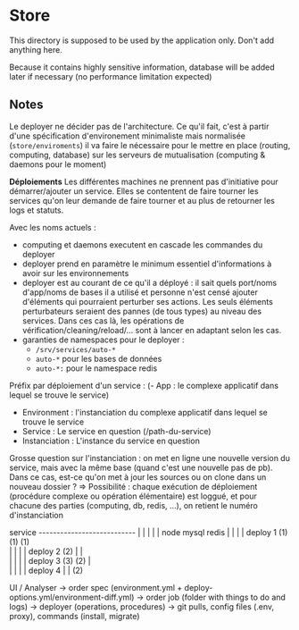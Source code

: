# Store


This directory is supposed to be used by the application only. Don't add anything here.

Because it contains highly sensitive information, database will be added later
if necessary (no performance limitation expected)


## Notes

Le deployer ne décider pas de l'architecture. Ce qu'il fait, c'est à partir
d'une spécification d'environement minimaliste mais normalisée (`store/enviroments`)
il va faire le nécessaire pour le mettre en place (routing, computing, database)
sur les serveurs de mutualisation (computing & daemons pour le moment)


**Déploiements**
Les différentes machines ne prennent pas d'initiative pour démarrer/ajouter un service.
Elles se contentent de faire tourner les services qu'on leur demande de faire tourner
et au plus de retourner les logs et statuts.

Avec les noms actuels :
- computing et daemons executent en cascade les commandes du deployer
- deployer prend en paramètre le minimum essentiel d'informations à avoir sur les environnements
- deployer est au courant de ce qu'il a déployé : il sait quels port/noms d'app/noms de bases
il a utilisé et personne n'est censé ajouter d'éléments qui pourraient perturber ses actions.
Les seuls éléments perturbateurs seraient des pannes (de tous types) au niveau des services.
Dans  ces cas là, les opérations de vérification/cleaning/reload/... sont à lancer
en adaptant selon les cas.
- garanties de namespaces pour le deployer :
  - `/srv/services/auto-*`
  - `auto-*` pour les bases de données
  - `auto-*:` pour le namespace redis

Préfix par déploiement d'un service :
(- App : le complexe applicatif dans lequel se trouve le service)
- Environment : l'instanciation du complexe applicatif dans lequel se trouve le service
- Service : Le service en question (/path-du-service)
- Instanciation : L'instance du service en question

Grosse question sur l'instanciation : on met en ligne une nouvelle version du service,
mais avec la même base (quand c'est une nouvelle pas de pb). Dans ce cas, est-ce qu'on met à jour les sources
ou on clone dans un nouveau dossier ?
  => Possibilité : chaque exécution de déploiement (procédure complexe ou opération élémentaire) est loggué,
  et pour chacune des parties (computing, db, redis, ...), on retient le numéro d'instanciation

service ---------------------------
   |           |         |        |
   |          node     mysql    redis
   |           |         |        |
deploy 1      (1)       (1)      (1)       
   |           |         |        |
deploy 2      (2)        |        |        
   |           |         |        |
deploy 3      (3)       (2)       |        
   |           |         |        |
deploy 4       |         |       (2)       


UI / Analyser
   -> order spec (environment.yml + deploy-options.yml/environment-diff.yml)
   -> order job (folder with things to do and logs)
   -> deployer (operations, procedures)
   -> git pulls, config files (.env, proxy), commands (install, migrate)
